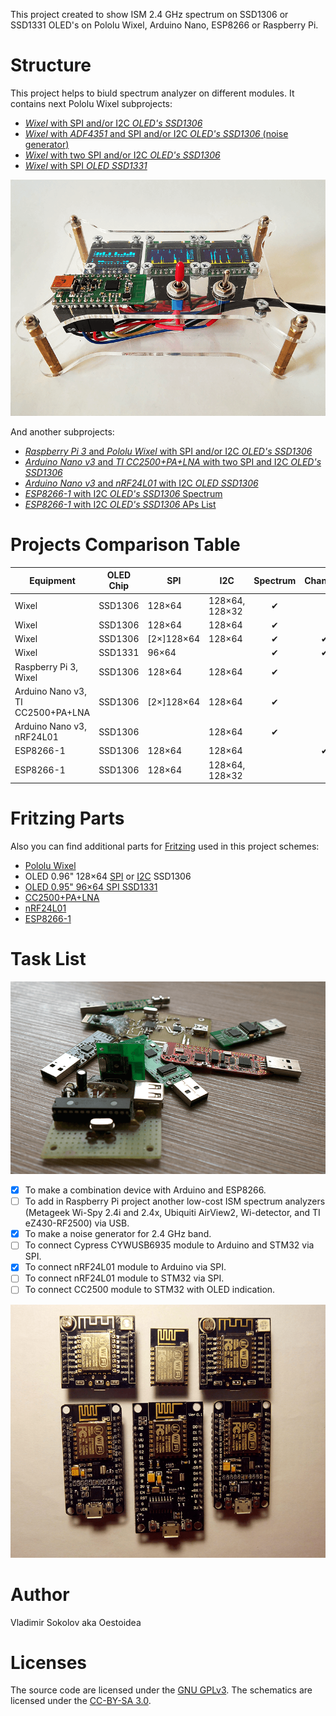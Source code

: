 This project created to show ISM 2.4 GHz spectrum on SSD1306 or SSD1331 OLED's on Pololu Wixel, Arduino Nano, ESP8266 or Raspberry Pi.

# Structure

This project helps to biuld spectrum analyzer on different modules. It contains next Pololu Wixel subprojects:

* [_Wixel_ with SPI and/or I2C _OLED's SSD1306_](./Wixel/Wixel_2oleds_ssd1306)
* [_Wixel_ with _ADF4351_ and SPI and/or I2C _OLED's SSD1306_ (noise generator)](./Wixel/Wixel_adf4351)
* [_Wixel_ with two SPI and/or I2C _OLED's SSD1306_](./Wixel/Wixel_3oleds_ssd1306)
* [_Wixel_ with SPI _OLED SSD1331_](./Wixel/Wixel_oled_ssd1331)

![oled-spectrum-analizer_photo](./Wixel/Wixel_3oleds_ssd1306/pics/Wixel_3oleds_ssd1306_2.png)

And another subprojects:

* [_Raspberry Pi 3_ and _Pololu Wixel_ with SPI and/or I2C _OLED's SSD1306_](./RPi)
* [_Arduino Nano v3_ and _TI CC2500+PA+LNA_ with two SPI and I2C _OLED's SSD1306_](./Arduino_Nano/Arduino_Nano_CC2500)
* [_Arduino Nano v3_ and _nRF24L01_ with I2C _OLED SSD1306_](./Arduino_Nano/Arduino_Nano_nRF24L01)
* [_ESP8266-1_ with I2C _OLED's SSD1306_ Spectrum](./ESP8266/ESP8266_oled_spectrum_ssd1306)
* [_ESP8266-1_ with I2C _OLED's SSD1306_ APs List](./ESP8266/ESP8266_oled_list_ssd1306)

# Projects Comparison Table

| Equipment    | OLED Chip | SPI | I2C | Spectrum | Channels | APs |      |
| ------------ | --------- | --- | --- |:--------:|:--------:|:---:| ---- |
| Wixel        | SSD1306   | 128×64 | 128×64, 128×32 | ✔ |  |  |  [🔗](./Wixel/Wixel_2oleds_ssd1306) |
| Wixel        | SSD1306   | 128×64 | 128×64 | ✔ |  |  | [🔗](./Wixel/Wixel_ADF4351) |
| Wixel        | SSD1306   | [2×]128×64 | 128×64 | ✔ | ✔ |  | [🔗](./Wixel/Wixel_3oleds_ssd1306) |
| Wixel        | SSD1331   | 96×64 |  | ✔ | ✔ |  |  [🔗](./Wixel/Wixel_oled_ssd1331) |
| Raspberry Pi 3, Wixel | SSD1306   | 128×64 | 128×64 | ✔ |  |  |  [🔗](./RPi) |
| Arduino Nano v3, TI CC2500+PA+LNA | SSD1306   | [2×]128×64 | 128×64 | ✔ |  |  |  [🔗](./Arduino_Nano/Arduino_Nano_CC2500) |
| Arduino Nano v3, nRF24L01 | SSD1306   |  | 128×64 | ✔ |  |  |  [🔗](./Arduino_Nano/Arduino_Nano_nRF24L01) |
| ESP8266-1    | SSD1306   | 128×64 | 128×64 |  | ✔ | ✔ |  [🔗](./ESP8266/ESP8266_oled_spectrum_ssd1306) |
| ESP8266-1    | SSD1306   | 128×64 | 128×64, 128×32 |  |  | ✔ | [🔗](./ESP8266/ESP8266_oled_list_ssd1306) |

# Fritzing Parts

Also you can find additional parts for [Fritzing](http://fritzing.org/home/) used in this project schemes:

* [Pololu Wixel](./fritzing-parts/Wixel.fzpz) 
* OLED 0.96" 128×64 [SPI](./fritzing-parts/OLED-0.96-128x64-SPI-SSD1306.fzpz) or [I2C](./fritzing-parts/OLED-0.96-128x64-I2C-SSD1306.fzpz) SSD1306
* [OLED 0.95" 96×64 SPI SSD1331](./fritzing-parts/OLED-0.95-96x64-SPI-SSD1331.fzpz)
* [CC2500+PA+LNA](./fritzing-parts/CC2500-PA-LNA.fzpz)
* [nRF24L01](./fritzing-parts/nRF24L01.fzpz)
* [ESP8266-1](./fritzing-parts/ESP8266-1.fzpz)

# Task List

![oled-spectrum-analizer_photo](./pics/future.png)

* [X] To make a combination device with Arduino and ESP8266.
* [ ] To add in Raspberry Pi project another low-cost ISM spectrum analyzers (Metageek Wi-Spy 2.4i and 2.4x, Ubiquiti AirView2, Wi-detector, and TI eZ430-RF2500) via USB.
* [X] To make a noise generator for 2.4 GHz band.
* [ ] To connect Cypress CYWUSB6935 module to Arduino and STM32 via SPI.
* [X] To connect nRF24L01 module to Arduino via SPI.
* [ ] To connect nRF24L01 module to STM32 via SPI.
* [ ] To connect CC2500 module to STM32 with OLED indication.

![oled-spectrum-analizer_photo](./pics/ESP8266.png)

# Author

Vladimir Sokolov aka Oestoidea

# Licenses

The source code are licensed under the [GNU GPLv3](https://www.gnu.org/licenses/gpl-3.0.html).
The schematics are licensed under the [CC-BY-SA 3.0](http://creativecommons.org/licenses/by-sa/3.0/).
